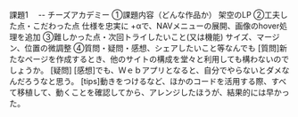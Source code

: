 課題1　 -- チーズアカデミー
①課題内容（どんな作品か）
架空のLP
②工夫した点・こだわった点
仕様を忠実に
+αで、NAVメニューの展開、画像のhover処理を追加
③難しかった点・次回トライしたいこと(又は機能)
サイズ、マージン、位置の微調整
④質問・疑問・感想、シェアしたいこと等なんでも
[質問]新たなページを作成するとき、他のサイトの構成を堂々と利用しても構わないのでしょうか。
[疑問]
[感想]でも、Ｗｅｂアプリとなると、自分でやらないとダメなんだろうなと思う。
[tips]動きをつけるなど、ほかのコードを活用する際、すべて移植して、動くことを確認してから、アレンジしたほうが、結果的には早かった。

